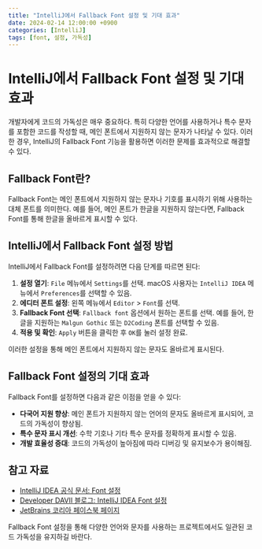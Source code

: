 ```yaml
---
title: "IntelliJ에서 Fallback Font 설정 및 기대 효과"
date: 2024-02-14 12:00:00 +0900
categories: [IntelliJ]
tags: [font, 설정, 가독성]
---
```


# IntelliJ에서 Fallback Font 설정 및 기대 효과

개발자에게 코드의 가독성은 매우 중요하다. 특히 다양한 언어를 사용하거나 특수 문자를 포함한 코드를 작성할 때, 메인 폰트에서 지원하지 않는 문자가 나타날 수 있다. 이러한 경우, IntelliJ의 Fallback Font 기능을 활용하면 이러한 문제를 효과적으로 해결할 수 있다.

## Fallback Font란?

Fallback Font는 메인 폰트에서 지원하지 않는 문자나 기호를 표시하기 위해 사용하는 대체 폰트를 의미한다. 예를 들어, 메인 폰트가 한글을 지원하지 않는다면, Fallback Font를 통해 한글을 올바르게 표시할 수 있다.

## IntelliJ에서 Fallback Font 설정 방법

IntelliJ에서 Fallback Font를 설정하려면 다음 단계를 따르면 된다:

1. **설정 열기**: `File` 메뉴에서 `Settings`를 선택. macOS 사용자는 `IntelliJ IDEA` 메뉴에서 `Preferences`를 선택할 수 있음.
2. **에디터 폰트 설정**: 왼쪽 메뉴에서 `Editor` > `Font`를 선택.
3. **Fallback Font 선택**: `Fallback font` 옵션에서 원하는 폰트를 선택. 예를 들어, 한글을 지원하는 `Malgun Gothic` 또는 `D2Coding` 폰트를 선택할 수 있음.
4. **적용 및 확인**: `Apply` 버튼을 클릭한 후 `OK`를 눌러 설정 완료.

이러한 설정을 통해 메인 폰트에서 지원하지 않는 문자도 올바르게 표시된다.

## Fallback Font 설정의 기대 효과

Fallback Font를 설정하면 다음과 같은 이점을 얻을 수 있다:

- **다국어 지원 향상**: 메인 폰트가 지원하지 않는 언어의 문자도 올바르게 표시되어, 코드의 가독성이 향상됨.
- **특수 문자 표시 개선**: 수학 기호나 기타 특수 문자를 정확하게 표시할 수 있음.
- **개발 효율성 증대**: 코드의 가독성이 높아짐에 따라 디버깅 및 유지보수가 용이해짐.

## 참고 자료

- [IntelliJ IDEA 공식 문서: Font 설정](https://www.jetbrains.com/help/idea/settings-editor-font.html)
- [Developer DAVII 블로그: IntelliJ IDEA Font 설정](https://developer-davii.tistory.com/56)
- [JetBrains 코리아 페이스북 페이지](https://www.facebook.com/photo.php?fbid=2868781576550981&id=1334914133271074&locale=af_ZA&set=a.1453844741378012)

Fallback Font 설정을 통해 다양한 언어와 문자를 사용하는 프로젝트에서도 일관된 코드 가독성을 유지하길 바란다.
